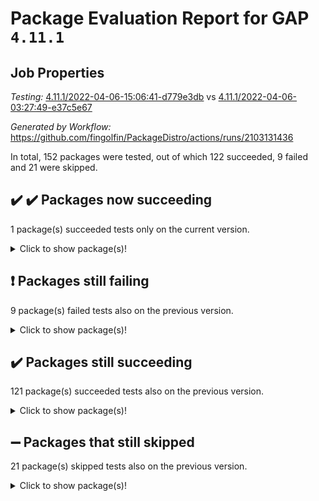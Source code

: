 # Package Evaluation Report for GAP `4.11.1`

## Job Properties

*Testing:* [4.11.1/2022-04-06-15:06:41-d779e3db](https://github.com/fingolfin/PackageDistro/blob/data/reports/4.11.1/2022-04-06-15:06:41-d779e3db) vs [4.11.1/2022-04-06-03:27:49-e37c5e67](https://github.com/fingolfin/PackageDistro/blob/data/reports/4.11.1/2022-04-06-03:27:49-e37c5e67)

*Generated by Workflow:* https://github.com/fingolfin/PackageDistro/actions/runs/2103131436

In total, 152 packages were tested, out of which 122 succeeded, 9 failed and 21 were skipped.

## :heavy_check_mark: :heavy_check_mark: Packages now succeeding

1 package(s) succeeded tests only on the current version.<details> <summary>Click to show package(s)!</summary>

- semigroups 4.0.0 [(success)](https://github.com/fingolfin/PackageDistro/runs/5852963087?check_suite_focus=true) vs semigroups 4.0.0 [(failure)](None) <br>
</details>

## :exclamation: Packages still failing

9 package(s) failed tests also on the previous version.<details> <summary>Click to show package(s)!</summary>

- fining 1.4.1 [(failure)](https://github.com/fingolfin/PackageDistro/runs/5852957132?check_suite_focus=true)<br>
- francy 1.2.4 [(failure)](https://github.com/fingolfin/PackageDistro/runs/5852957727?check_suite_focus=true)<br>
- hap 1.38 [(failure)](https://github.com/fingolfin/PackageDistro/runs/5852958575?check_suite_focus=true)<br>
- normalizinterface 1.3.2 [(failure)](https://github.com/fingolfin/PackageDistro/runs/5852961303?check_suite_focus=true)<br>
- packagemanager 1.2 [(failure)](https://github.com/fingolfin/PackageDistro/runs/5852961666?check_suite_focus=true)<br>
- recog 1.3.2 [(failure)](https://github.com/fingolfin/PackageDistro/runs/5852962648?check_suite_focus=true)<br>
- transgrp 3.6.1 [(failure)](https://github.com/fingolfin/PackageDistro/runs/5852964357?check_suite_focus=true)<br>
- unitlib 4.0.0 [(failure)](https://github.com/fingolfin/PackageDistro/runs/5852964582?check_suite_focus=true)<br>
- yangbaxter 0.9.0 [(failure)](https://github.com/fingolfin/PackageDistro/runs/5852965077?check_suite_focus=true)<br>
</details>

## :heavy_check_mark: Packages still succeeding

121 package(s) succeeded tests also on the previous version.<details> <summary>Click to show package(s)!</summary>

- ace 5.4 [(success)](https://github.com/fingolfin/PackageDistro/runs/5852953806?check_suite_focus=true)<br>
- aclib 1.3.2 [(success)](https://github.com/fingolfin/PackageDistro/runs/5852953897?check_suite_focus=true)<br>
- agt 0.2 [(success)](https://github.com/fingolfin/PackageDistro/runs/5852953993?check_suite_focus=true)<br>
- alnuth 3.2.1 [(success)](https://github.com/fingolfin/PackageDistro/runs/5852954058?check_suite_focus=true)<br>
- anupq 3.2.6 [(success)](https://github.com/fingolfin/PackageDistro/runs/5852954150?check_suite_focus=true)<br>
- atlasrep 2.1.2 [(success)](https://github.com/fingolfin/PackageDistro/runs/5852954253?check_suite_focus=true)<br>
- autodoc 2022.03.10 [(success)](https://github.com/fingolfin/PackageDistro/runs/5852954331?check_suite_focus=true)<br>
- automata 1.15 [(success)](https://github.com/fingolfin/PackageDistro/runs/5852954425?check_suite_focus=true)<br>
- automgrp 1.3.2 [(success)](https://github.com/fingolfin/PackageDistro/runs/5852954506?check_suite_focus=true)<br>
- autpgrp 1.10.2 [(success)](https://github.com/fingolfin/PackageDistro/runs/5852954590?check_suite_focus=true)<br>
- cap 2022.04-01 [(success)](https://github.com/fingolfin/PackageDistro/runs/5852954661?check_suite_focus=true)<br>
- caratinterface 2.3.3 [(success)](https://github.com/fingolfin/PackageDistro/runs/5852954735?check_suite_focus=true)<br>
- cddinterface 2020.06.24 [(success)](https://github.com/fingolfin/PackageDistro/runs/5852954853?check_suite_focus=true)<br>
- circle 1.6.4 [(success)](https://github.com/fingolfin/PackageDistro/runs/5852954954?check_suite_focus=true)<br>
- cohomolo 1.6.10 [(success)](https://github.com/fingolfin/PackageDistro/runs/5852955067?check_suite_focus=true)<br>
- congruence 1.2.3 [(success)](https://github.com/fingolfin/PackageDistro/runs/5852955162?check_suite_focus=true)<br>
- crime 1.6 [(success)](https://github.com/fingolfin/PackageDistro/runs/5852955242?check_suite_focus=true)<br>
- crisp 1.4.5 [(success)](https://github.com/fingolfin/PackageDistro/runs/5852955324?check_suite_focus=true)<br>
- crypting 0.10 [(success)](https://github.com/fingolfin/PackageDistro/runs/5852955418?check_suite_focus=true)<br>
- cryst 4.1.24 [(success)](https://github.com/fingolfin/PackageDistro/runs/5852955617?check_suite_focus=true)<br>
- crystcat 1.1.9 [(success)](https://github.com/fingolfin/PackageDistro/runs/5852955740?check_suite_focus=true)<br>
- ctbllib 1.3.3 [(success)](https://github.com/fingolfin/PackageDistro/runs/5852955855?check_suite_focus=true)<br>
- cubefree 1.19 [(success)](https://github.com/fingolfin/PackageDistro/runs/5852955942?check_suite_focus=true)<br>
- curlinterface 2.2.2 [(success)](https://github.com/fingolfin/PackageDistro/runs/5852956036?check_suite_focus=true)<br>
- cvec 2.7.5 [(success)](https://github.com/fingolfin/PackageDistro/runs/5852956129?check_suite_focus=true)<br>
- datastructures 0.2.7 [(success)](https://github.com/fingolfin/PackageDistro/runs/5852956212?check_suite_focus=true)<br>
- deepthought 1.0.5 [(success)](https://github.com/fingolfin/PackageDistro/runs/5852956382?check_suite_focus=true)<br>
- design 1.7 [(success)](https://github.com/fingolfin/PackageDistro/runs/5852956461?check_suite_focus=true)<br>
- difsets 2.3.1 [(success)](https://github.com/fingolfin/PackageDistro/runs/5852956556?check_suite_focus=true)<br>
- digraphs 1.5.2 [(success)](https://github.com/fingolfin/PackageDistro/runs/5852956631?check_suite_focus=true)<br>
- edim 1.3.5 [(success)](https://github.com/fingolfin/PackageDistro/runs/5852956715?check_suite_focus=true)<br>
- example 4.3.0 [(success)](https://github.com/fingolfin/PackageDistro/runs/5852956817?check_suite_focus=true)<br>
- factint 1.6.3 [(success)](https://github.com/fingolfin/PackageDistro/runs/5852956903?check_suite_focus=true)<br>
- ferret 1.0.7 [(success)](https://github.com/fingolfin/PackageDistro/runs/5852956985?check_suite_focus=true)<br>
- fga 1.4.0 [(success)](https://github.com/fingolfin/PackageDistro/runs/5852957056?check_suite_focus=true)<br>
- float 1.0.3 [(success)](https://github.com/fingolfin/PackageDistro/runs/5852957243?check_suite_focus=true)<br>
- format 1.4.3 [(success)](https://github.com/fingolfin/PackageDistro/runs/5852957329?check_suite_focus=true)<br>
- forms 1.2.7 [(success)](https://github.com/fingolfin/PackageDistro/runs/5852957418?check_suite_focus=true)<br>
- fplsa 1.2.5 [(success)](https://github.com/fingolfin/PackageDistro/runs/5852957518?check_suite_focus=true)<br>
- fr 2.4.8 [(success)](https://github.com/fingolfin/PackageDistro/runs/5852957629?check_suite_focus=true)<br>
- fwtree 1.3 [(success)](https://github.com/fingolfin/PackageDistro/runs/5852957816?check_suite_focus=true)<br>
- gbnp 1.0.5 [(success)](https://github.com/fingolfin/PackageDistro/runs/5852957886?check_suite_focus=true)<br>
- generalizedmorphismsforcap 2022.03-03 [(success)](https://github.com/fingolfin/PackageDistro/runs/5852957948?check_suite_focus=true)<br>
- genss 1.6.6 [(success)](https://github.com/fingolfin/PackageDistro/runs/5852958039?check_suite_focus=true)<br>
- gradedringforhomalg 2022.03-01 [(success)](https://github.com/fingolfin/PackageDistro/runs/5852958121?check_suite_focus=true)<br>
- grape 4.8.5 [(success)](https://github.com/fingolfin/PackageDistro/runs/5852958184?check_suite_focus=true)<br>
- groupoids 1.69 [(success)](https://github.com/fingolfin/PackageDistro/runs/5852958289?check_suite_focus=true)<br>
- grpconst 2.6.2 [(success)](https://github.com/fingolfin/PackageDistro/runs/5852958351?check_suite_focus=true)<br>
- guarana 0.96.3 [(success)](https://github.com/fingolfin/PackageDistro/runs/5852958434?check_suite_focus=true)<br>
- guava 3.15 [(success)](https://github.com/fingolfin/PackageDistro/runs/5852958503?check_suite_focus=true)<br>
- hapcryst 0.1.14 [(success)](https://github.com/fingolfin/PackageDistro/runs/5852958657?check_suite_focus=true)<br>
- hecke 1.5.3 [(success)](https://github.com/fingolfin/PackageDistro/runs/5852958741?check_suite_focus=true)<br>
- help 3.5 [(success)](https://github.com/fingolfin/PackageDistro/runs/5852958830?check_suite_focus=true)<br>
- idrel 2.43 [(success)](https://github.com/fingolfin/PackageDistro/runs/5852958931?check_suite_focus=true)<br>
- images 1.3.1 [(success)](https://github.com/fingolfin/PackageDistro/runs/5852959038?check_suite_focus=true)<br>
- intpic 0.2.4 [(success)](https://github.com/fingolfin/PackageDistro/runs/5852959132?check_suite_focus=true)<br>
- io 4.7.2 [(success)](https://github.com/fingolfin/PackageDistro/runs/5852959295?check_suite_focus=true)<br>
- irredsol 1.4.3 [(success)](https://github.com/fingolfin/PackageDistro/runs/5852959380?check_suite_focus=true)<br>
- json 2.1.0 [(success)](https://github.com/fingolfin/PackageDistro/runs/5852959473?check_suite_focus=true)<br>
- jupyterkernel 1.4.1 [(success)](https://github.com/fingolfin/PackageDistro/runs/5852959562?check_suite_focus=true)<br>
- jupyterviz 1.5.1 [(success)](https://github.com/fingolfin/PackageDistro/runs/5852959643?check_suite_focus=true)<br>
- kan 1.34 [(success)](https://github.com/fingolfin/PackageDistro/runs/5852959803?check_suite_focus=true)<br>
- kbmag 1.5.9 [(success)](https://github.com/fingolfin/PackageDistro/runs/5852959905?check_suite_focus=true)<br>
- laguna 3.9.4 [(success)](https://github.com/fingolfin/PackageDistro/runs/5852960008?check_suite_focus=true)<br>
- liealgdb 2.2.1 [(success)](https://github.com/fingolfin/PackageDistro/runs/5852960073?check_suite_focus=true)<br>
- liepring 1.9.2 [(success)](https://github.com/fingolfin/PackageDistro/runs/5852960147?check_suite_focus=true)<br>
- liering 2.4.2 [(success)](https://github.com/fingolfin/PackageDistro/runs/5852960239?check_suite_focus=true)<br>
- linearalgebraforcap 2022.04-01 [(success)](https://github.com/fingolfin/PackageDistro/runs/5852960322?check_suite_focus=true)<br>
- loops 3.4.1 [(success)](https://github.com/fingolfin/PackageDistro/runs/5852960399?check_suite_focus=true)<br>
- lpres 1.0.3 [(success)](https://github.com/fingolfin/PackageDistro/runs/5852960481?check_suite_focus=true)<br>
- majoranaalgebras 1.4 [(success)](https://github.com/fingolfin/PackageDistro/runs/5852960576?check_suite_focus=true)<br>
- mapclass 1.4.5 [(success)](https://github.com/fingolfin/PackageDistro/runs/5852960637?check_suite_focus=true)<br>
- matgrp 0.64 [(success)](https://github.com/fingolfin/PackageDistro/runs/5852960725?check_suite_focus=true)<br>
- modisom 2.5.1 [(success)](https://github.com/fingolfin/PackageDistro/runs/5852960811?check_suite_focus=true)<br>
- modulepresentationsforcap 2022.03-02 [(success)](https://github.com/fingolfin/PackageDistro/runs/5852960882?check_suite_focus=true)<br>
- monoidalcategories 2022.03-02 [(success)](https://github.com/fingolfin/PackageDistro/runs/5852960967?check_suite_focus=true)<br>
- nconvex 2020.11-04 [(success)](https://github.com/fingolfin/PackageDistro/runs/5852961046?check_suite_focus=true)<br>
- nilmat 1.4.1 [(success)](https://github.com/fingolfin/PackageDistro/runs/5852961120?check_suite_focus=true)<br>
- nock 1.5 [(success)](https://github.com/fingolfin/PackageDistro/runs/5852961204?check_suite_focus=true)<br>
- nq 2.5.8 [(success)](https://github.com/fingolfin/PackageDistro/runs/5852961380?check_suite_focus=true)<br>
- numericalsgps 1.3.0 [(success)](https://github.com/fingolfin/PackageDistro/runs/5852961448?check_suite_focus=true)<br>
- openmath 11.5.0 [(success)](https://github.com/fingolfin/PackageDistro/runs/5852961530?check_suite_focus=true)<br>
- orb 4.8.4 [(success)](https://github.com/fingolfin/PackageDistro/runs/5852961600?check_suite_focus=true)<br>
- patternclass 2.4.2 [(success)](https://github.com/fingolfin/PackageDistro/runs/5852961728?check_suite_focus=true)<br>
- permut 2.0.4 [(success)](https://github.com/fingolfin/PackageDistro/runs/5852961814?check_suite_focus=true)<br>
- polenta 1.3.10 [(success)](https://github.com/fingolfin/PackageDistro/runs/5852961882?check_suite_focus=true)<br>
- polymaking 0.8.6 [(success)](https://github.com/fingolfin/PackageDistro/runs/5852961966?check_suite_focus=true)<br>
- primgrp 3.4.1 [(success)](https://github.com/fingolfin/PackageDistro/runs/5852962039?check_suite_focus=true)<br>
- profiling 2.5.0 [(success)](https://github.com/fingolfin/PackageDistro/runs/5852962167?check_suite_focus=true)<br>
- qpa 1.33 [(success)](https://github.com/fingolfin/PackageDistro/runs/5852962250?check_suite_focus=true)<br>
- quagroup 1.8.3 [(success)](https://github.com/fingolfin/PackageDistro/runs/5852962345?check_suite_focus=true)<br>
- radiroot 2.9 [(success)](https://github.com/fingolfin/PackageDistro/runs/5852962413?check_suite_focus=true)<br>
- rcwa 4.6.4 [(success)](https://github.com/fingolfin/PackageDistro/runs/5852962485?check_suite_focus=true)<br>
- rds 1.8 [(success)](https://github.com/fingolfin/PackageDistro/runs/5852962563?check_suite_focus=true)<br>
- repndecomp 1.2.1 [(success)](https://github.com/fingolfin/PackageDistro/runs/5852962785?check_suite_focus=true)<br>
- repsn 3.1.0 [(success)](https://github.com/fingolfin/PackageDistro/runs/5852962870?check_suite_focus=true)<br>
- resclasses 4.7.2 [(success)](https://github.com/fingolfin/PackageDistro/runs/5852962935?check_suite_focus=true)<br>
- scscp 2.3.1 [(success)](https://github.com/fingolfin/PackageDistro/runs/5852963008?check_suite_focus=true)<br>
- sglppow 2.2 [(success)](https://github.com/fingolfin/PackageDistro/runs/5852963169?check_suite_focus=true)<br>
- sgpviz 0.999.5 [(success)](https://github.com/fingolfin/PackageDistro/runs/5852963279?check_suite_focus=true)<br>
- simpcomp 2.1.14 [(success)](https://github.com/fingolfin/PackageDistro/runs/5852963353?check_suite_focus=true)<br>
- singular 2020.12.18 [(success)](https://github.com/fingolfin/PackageDistro/runs/5852963426?check_suite_focus=true)<br>
- sla 1.5.3 [(success)](https://github.com/fingolfin/PackageDistro/runs/5852963507?check_suite_focus=true)<br>
- smallgrp 1.5 [(success)](https://github.com/fingolfin/PackageDistro/runs/5852963619?check_suite_focus=true)<br>
- smallsemi 0.6.13 [(success)](https://github.com/fingolfin/PackageDistro/runs/5852963712?check_suite_focus=true)<br>
- sonata 2.9.3 [(success)](https://github.com/fingolfin/PackageDistro/runs/5852963778?check_suite_focus=true)<br>
- sophus 1.25 [(success)](https://github.com/fingolfin/PackageDistro/runs/5852963863?check_suite_focus=true)<br>
- spinsym 1.5.2 [(success)](https://github.com/fingolfin/PackageDistro/runs/5852963938?check_suite_focus=true)<br>
- symbcompcc 1.3.2 [(success)](https://github.com/fingolfin/PackageDistro/runs/5852964016?check_suite_focus=true)<br>
- thelma 1.3 [(success)](https://github.com/fingolfin/PackageDistro/runs/5852964101?check_suite_focus=true)<br>
- tomlib 1.2.9 [(success)](https://github.com/fingolfin/PackageDistro/runs/5852964185?check_suite_focus=true)<br>
- toric 1.9.5 [(success)](https://github.com/fingolfin/PackageDistro/runs/5852964259?check_suite_focus=true)<br>
- ugaly 4.0.2 [(success)](https://github.com/fingolfin/PackageDistro/runs/5852964452?check_suite_focus=true)<br>
- unipot 1.5 [(success)](https://github.com/fingolfin/PackageDistro/runs/5852964521?check_suite_focus=true)<br>
- utils 0.72 [(success)](https://github.com/fingolfin/PackageDistro/runs/5852964688?check_suite_focus=true)<br>
- uuid 0.7 [(success)](https://github.com/fingolfin/PackageDistro/runs/5852964763?check_suite_focus=true)<br>
- walrus 0.9991 [(success)](https://github.com/fingolfin/PackageDistro/runs/5852964810?check_suite_focus=true)<br>
- wedderga 4.10.1 [(success)](https://github.com/fingolfin/PackageDistro/runs/5852964907?check_suite_focus=true)<br>
- xmod 2.86 [(success)](https://github.com/fingolfin/PackageDistro/runs/5852964964?check_suite_focus=true)<br>
- xmodalg 1.18 [(success)](https://github.com/fingolfin/PackageDistro/runs/5852965016?check_suite_focus=true)<br>
- zeromqinterface 0.13 [(success)](https://github.com/fingolfin/PackageDistro/runs/5852965159?check_suite_focus=true)<br>
</details>

## :heavy_minus_sign: Packages that still skipped

21 package(s) skipped tests also on the previous version.<details> <summary>Click to show package(s)!</summary>

- 4ti2interface 2022.03-01 [(skipped)](https://github.com/fingolfin/PackageDistro/runs/5852842967?check_suite_focus=true)<br>
- browse 1.8.14 [(skipped)](https://github.com/fingolfin/PackageDistro/runs/5852842967?check_suite_focus=true)<br>
- corelg 1.55 [(skipped)](https://github.com/fingolfin/PackageDistro/runs/5852842967?check_suite_focus=true)<br>
- examplesforhomalg 2022.03-01 [(skipped)](https://github.com/fingolfin/PackageDistro/runs/5852842967?check_suite_focus=true)<br>
- gapdoc 1.6.5 [(skipped)](https://github.com/fingolfin/PackageDistro/runs/5852842967?check_suite_focus=true)<br>
- gauss 2022.03-01 [(skipped)](https://github.com/fingolfin/PackageDistro/runs/5852842967?check_suite_focus=true)<br>
- gaussforhomalg 2022.03-01 [(skipped)](https://github.com/fingolfin/PackageDistro/runs/5852842967?check_suite_focus=true)<br>
- gradedmodules 2022.03-01 [(skipped)](https://github.com/fingolfin/PackageDistro/runs/5852842967?check_suite_focus=true)<br>
- homalg 2022.03-01 [(skipped)](https://github.com/fingolfin/PackageDistro/runs/5852842967?check_suite_focus=true)<br>
- homalgtocas 2022.03-01 [(skipped)](https://github.com/fingolfin/PackageDistro/runs/5852842967?check_suite_focus=true)<br>
- io_forhomalg 2022.03-01 [(skipped)](https://github.com/fingolfin/PackageDistro/runs/5852842967?check_suite_focus=true)<br>
- itc 1.5.1 [(skipped)](https://github.com/fingolfin/PackageDistro/runs/5852842967?check_suite_focus=true)<br>
- localizeringforhomalg 2022.03-01 [(skipped)](https://github.com/fingolfin/PackageDistro/runs/5852842967?check_suite_focus=true)<br>
- matricesforhomalg 2022.03-02 [(skipped)](https://github.com/fingolfin/PackageDistro/runs/5852842967?check_suite_focus=true)<br>
- modules 2022.03-01 [(skipped)](https://github.com/fingolfin/PackageDistro/runs/5852842967?check_suite_focus=true)<br>
- polycyclic 2.16 [(skipped)](https://github.com/fingolfin/PackageDistro/runs/5852842967?check_suite_focus=true)<br>
- ringsforhomalg 2022.03-01 [(skipped)](https://github.com/fingolfin/PackageDistro/runs/5852842967?check_suite_focus=true)<br>
- sco 2022.03-01 [(skipped)](https://github.com/fingolfin/PackageDistro/runs/5852842967?check_suite_focus=true)<br>
- toolsforhomalg 2022.03-01 [(skipped)](https://github.com/fingolfin/PackageDistro/runs/5852842967?check_suite_focus=true)<br>
- toricvarieties 2022.03.23 [(skipped)](https://github.com/fingolfin/PackageDistro/runs/5852842967?check_suite_focus=true)<br>
- xgap 4.31 [(skipped)](https://github.com/fingolfin/PackageDistro/runs/5852842967?check_suite_focus=true)<br>
</details>

